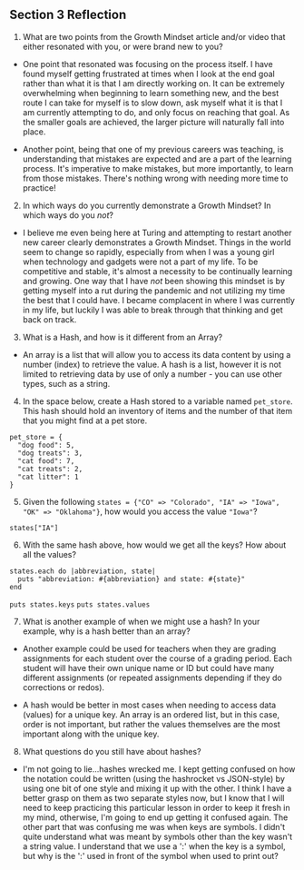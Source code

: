 ## Section 3 Reflection

1. What are two points from the Growth Mindset article and/or video that either resonated with you, or were brand new to you?

* One point that resonated was focusing on the process itself. I have found myself
getting frustrated at times when I look at the end goal rather than what it is that I am directly working on. It can be extremely overwhelming when beginning to learn something
new, and the best route I can take for myself is to slow down, ask myself what it
is that I am currently attempting to do, and only focus on reaching that goal.
As the smaller goals are achieved, the larger picture will naturally fall into place.

* Another point, being that one of my previous careers was teaching, is understanding
that mistakes are expected and are a part of the learning process. It's imperative
to make mistakes, but more importantly, to learn from those mistakes. There's
nothing wrong with needing more time to practice!

2. In which ways do you currently demonstrate a Growth Mindset? In which ways do you _not_?

* I believe me even being here at Turing and attempting to restart another new
career clearly demonstrates a Growth Mindset. Things in the world seem to change
so rapidly, especially from when I was a young girl when technology and
gadgets were not a part of my life. To be competitive and stable, it's almost
a necessity to be continually learning and growing. One way that I have *not* been
showing this mindset is by getting myself into a rut during the pandemic and not
utilizing my time the best that I could have. I became complacent in where I was
currently in my life, but luckily I was able to break through that thinking and
get back on track.

3. What is a Hash, and how is it different from an Array?

* An array is a list that will allow you to access its data content by using a
number (index) to retrieve the value. A hash is a list, however it is not limited
to retrieving data by use of only a number - you can use other types, such as a
string.



4. In the space below, create a Hash stored to a variable named `pet_store`.  This hash should hold an inventory of items and the number of that item that you might find at a pet store.

```
pet_store = {
  "dog food": 5,
  "dog treats": 3,
  "cat food": 7,
  "cat treats": 2,
  "cat litter": 1
}
```

5. Given the following `states = {"CO" => "Colorado", "IA" => "Iowa", "OK" => "Oklahoma"}`, how would you access the value `"Iowa"`?

`states["IA"]`

6. With the same hash above, how would we get all the keys?  How about all the values?

```
states.each do |abbreviation, state|
  puts "abbreviation: #{abbreviation} and state: #{state}"
end
```

`puts states.keys`
`puts states.values`

7. What is another example of when we might use a hash?  In your example, why is a hash better than an array?

* Another example could be used for teachers when they are grading assignments for each student
over the course of a grading period. Each student will have their own unique name or ID
but could have many different assignments (or repeated assignments depending if they do corrections or redos).

* A hash would be better in most cases when needing to access data (values) for a unique key.
An array is an ordered list, but in this case, order is not important, but rather the values themselves
are the most important along with the unique key.

8. What questions do you still have about hashes?

* I'm not going to lie...hashes wrecked me. I kept getting confused on how the notation could be
written (using the hashrocket vs JSON-style) by using one bit of one style and mixing it up with the
other. I think I have a better grasp on them as two separate styles now, but I know that I will
need to keep practicing this particular lesson in order to keep it fresh in my mind, otherwise,
I'm going to end up getting it confused again. The other part that was confusing me was
when keys are symbols. I didn't quite understand what was meant by symbols other than
the key wasn't a string value. I understand that we use a ':' when the key is a symbol,
but why is the ':' used in front of the symbol when used to print out?
